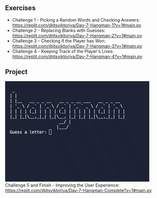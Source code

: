 ## Exercises
- Challenge 1 - Picking a Random Words and Checking Answers: https://replit.com/@itsviktoriya/Day-7-Hangman-1?v=1#main.py
- Challenge 2 - Replacing Blanks with Guesses: https://replit.com/@itsviktoriya/Day-7-Hangman-2?v=1#main.py
- Challenge 3 - Checking if the Player has Won: https://replit.com/@itsviktoriya/Day-7-Hangman-3?v=1#main.py
- Challenge 4 - Keeping Track of the Player's Lives: https://replit.com/@itsviktoriya/Day-7-Hangman-4?v=1#main.py

## Project
![Hangman](hangman.gif)
Challenge 5 and Finish - Improving the User Experience: https://replit.com/@itsviktoriya/Day-7-Hangman-Complete?v=1#main.py
